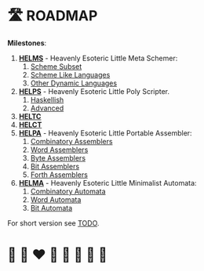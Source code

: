 # 🛣️ ROADMAP

**Milestones**:

1. **[HELMS](../helms/developers/ROADMAP.md)** - Heavenly Esoteric Little Meta Schemer:
    1. [Scheme Subset](https://github.com/helvm/helms/milestone/1)
    2. [Scheme Like Languages](https://github.com/helvm/helms/milestone/2)
    3. [Other Dynamic Languages](https://github.com/helvm/helms/milestone/3)
2. **[HELPS](../helps/developers/ROADMAP.md)** - Heavenly Esoteric Little Poly Scripter. 
    1. [Haskellish](https://github.com/helvm/helps/milestone/1)
    2. [Advanced](https://github.com/helvm/helps/milestone/2)
3. **[HELTC](../heltc/developers/ROADMAP.md)**
4. **[HELCT](../helma/developers/ROADMAP.md)**
5. **[HELPA](../helpa/developers/ROADMAP.md)** - Heavenly Esoteric Little Portable Assembler:
    1. [Combinatory Assemblers](https://github.com/helvm/helpa/milestone/1)
    2. [Word Assemblers](https://github.com/helvm/helpa/milestone/2)
    3. [Byte Assemblers](https://github.com/helvm/helpa/milestone/3)
    3. [Bit Assemblers](https://github.com/helvm/helpa/milestone/4)
    3. [Forth Assemblers](https://github.com/helvm/helpa/milestone/5)
6. **[HELMA](../helma/developers/ROADMAP.md)** - Heavenly Esoteric Little Minimalist Automata:
    1. [Combinatory Automata](https://github.com/helvm/helma/milestone/1)
    2. [Word Automata](https://github.com/helvm/helma/milestone/2)
    3. [Bit Automata](https://github.com/helvm/helma/milestone/3)

For short version see [TODO](TODO.md).

# 🦄 🌈 ❤️ 💛 💚 💙 🤍 🖤
